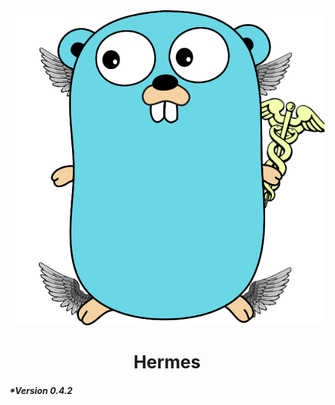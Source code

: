 <img src="client/static/logo.png" alt="" style="display:inline-block">
<h1 style="text-align:center">
    Hermes
</h1>
<h5>*Version 0.4.2</h5>
